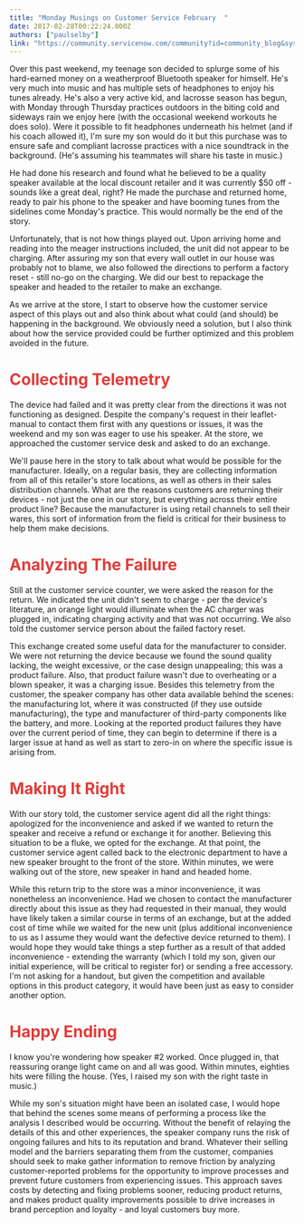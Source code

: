 ```yaml
---
title: "Monday Musings on Customer Service February  "
date: 2017-02-28T00:22:24.000Z
authors: ["paulselby"]
link: "https://community.servicenow.com/community?id=community_blog&sys_id=f02d26e5dbd0dbc01dcaf3231f961931"
---
```

<p>Over this past weekend, my teenage son decided to splurge some of his hard-earned money on a weatherproof Bluetooth speaker for himself. He's very much into music and has multiple sets of headphones to enjoy his tunes already. He's also a very active kid, and lacrosse season has begun, with Monday through Thursday practices outdoors in the biting cold and sideways rain we enjoy here (with the occasional weekend workouts he does solo). Were it possible to fit headphones underneath his helmet (and if his coach allowed it), I'm sure my son would do it but this purchase was to ensure safe and compliant lacrosse practices with a nice soundtrack in the background. (He's assuming his teammates will share his taste in music.)</p><p></p><p>He had done his research and found what he believed to be a quality speaker available at the local discount retailer and it was currently $50 off - sounds like a great deal, right? He made the purchase and returned home, ready to pair his phone to the speaker and have booming tunes from the sidelines come Monday's practice. This would normally be the end of the story.</p><p></p><p>Unfortunately, that is not how things played out. Upon arriving home and reading into the meager instructions included, the unit did not appear to be charging. After assuring my son that every wall outlet in our house was probably not to blame, we also followed the directions to perform a factory reset - still no-go on the charging. We did our best to repackage the speaker and headed to the retailer to make an exchange. </p><p></p><p>As we arrive at the store, I start to observe how the customer service aspect of this plays out and also think about what could (and should) be happening in the background. We obviously need a solution, but I also think about how the service provided could be further optimized and this problem avoided in the future.</p><p></p><h1><span style="color: #e23d39;">Collecting Telemetry</span></h1><p>The device had failed and it was pretty clear from the directions it was not functioning as designed. Despite the company's request in their leaflet-manual to contact them first with any questions or issues, it was the weekend and my son was eager to use his speaker. At the store, we approached the customer service desk and asked to do an exchange.</p><p></p><p>We'll pause here in the story to talk about what would be possible for the manufacturer. Ideally, on a regular basis, they are collecting information from all of this retailer's store locations, as well as others in their sales distribution channels. What are the reasons customers are returning their devices - not just the one in our story, but everything across their entire product line? Because the manufacturer is using retail channels to sell their wares, this sort of information from the field is critical for their business to help them make decisions.</p><p></p><h1><span style="color: #e23d39;">Analyzing The Failure</span></h1><p>Still at the customer service counter, we were asked the reason for the return. We indicated the unit didn't seem to charge - per the device's literature, an orange light would illuminate when the AC charger was plugged in, indicating charging activity and that was not occurring. We also told the customer service person about the failed factory reset. </p><p></p><p>This exchange created some useful data for the manufacturer to consider. We were not returning the device because we found the sound quality lacking, the weight excessive, or the case design unappealing; this was a product failure. Also, that product failure wasn't due to overheating or a blown speaker, it was a charging issue. Besides this telemetry from the customer, the speaker company has other data available behind the scenes: the manufacturing lot, where it was constructed (if they use outside manufacturing), the type and manufacturer of third-party components like the battery, and more. Looking at the reported product failures they have over the current period of time, they can begin to determine if there is a larger issue at hand as well as start to zero-in on where the specific issue is arising from.</p><p></p><h1><span style="color: #e23d39;">Making It Right</span></h1><p>With our story told, the customer service agent did all the right things: apologized for the inconvenience and asked if we wanted to return the speaker and receive a refund or exchange it for another. Believing this situation to be a fluke, we opted for the exchange. At that point, the customer service agent called back to the electronic department to have a new speaker brought to the front of the store. Within minutes, we were walking out of the store, new speaker in hand and headed home.</p><p></p><p>While this return trip to the store was a minor inconvenience, it was nonetheless an inconvenience. Had we chosen to contact the manufacturer directly about this issue as they had requested in their manual, they would have likely taken a similar course in terms of an exchange, but at the added cost of time while we waited for the new unit (plus additional inconvenience to us as I assume they would want the defective device returned to them). I would hope they would take things a step further as a result of that added inconvenience - extending the warranty (which I told my son, given our initial experience, will be critical to register for) or sending a free accessory. I'm not asking for a handout, but given the competition and available options in this product category, it would have been just as easy to consider another option.</p><p></p><h1><span style="color: #e23d39;">Happy Ending</span></h1><p>I know you're wondering how speaker #2 worked. Once plugged in, that reassuring orange light came on and all was good. Within minutes, eighties hits were filling the house. (Yes, I raised my son with the right taste in music.)</p><p></p><p>While my son's situation might have been an isolated case, I would hope that behind the scenes some means of performing a process like the analysis I described would be occurring. Without the benefit of relaying the details of this and other experiences, the speaker company runs the risk of ongoing failures and hits to its reputation and brand. Whatever their selling model and the barriers separating them from the customer, companies should seek to make gather information to remove friction by analyzing customer-reported problems for the opportunity to improve processes and prevent future customers from experiencing issues. This approach saves costs by detecting and fixing problems sooner, reducing product returns, and makes product quality improvements possible to drive increases in brand perception and loyalty - and loyal customers buy more.</p>